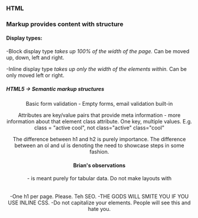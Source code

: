 ### HTML

### Markup provides content with structure

#### Display types:

-Block display type *takes up 100% of the width of the page.* Can be moved up, down, left and right.

-Inline display type *takes up only the width of the elements within.* Can be only moved left or right. 

##### HTML5 -> Semantic markup structures 

<header>
<nav>
<main>
<article>
<footer>
<aside>
<section>

Basic form validation - Empty forms, email validation built-in

Attributes are key/value pairs that provide meta information - more information about that element
class attribute. One key, multiple values. E.g. class = "active cool", not class="active" class="cool"

The difference between h1 and h2 is purely importance.
The difference between an ol and ul is denoting the need to showcase steps in some fashion.

#### Brian's observations
-<table> is meant purely for tabular data. Do not make layouts with <table>
-One h1 per page. Please. Teh SEO.
-THE GODS WILL SMITE YOU IF YOU USE INLINE CSS.
-Do not capitalize your elements. People will see this and hate you.